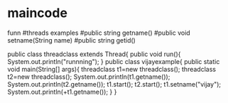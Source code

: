 # maincode
funn
#threads examples
#public string getname()
#public void setname(String name)
#public string getid()

public class threadclass extends Thread{
public void run(){
System.out.println("runnning");
}
public class vijayexample{
public static void main(String[] args){
threadclass t1=new threadclass();
threadclass t2=new threadclass();
System.out.println(t1.getname());
System.out.println(t2.getname());
t1.start();
t2.start();
t1.setname("vijay");
System.out.println(+t1.getname());
}
}
